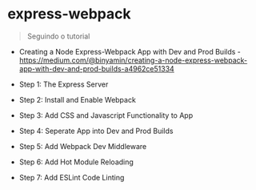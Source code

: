 # express-webpack

> Seguindo o tutorial

- Creating a Node Express-Webpack App with Dev and Prod Builds - https://medium.com/@binyamin/creating-a-node-express-webpack-app-with-dev-and-prod-builds-a4962ce51334

- Step 1: The Express Server
- Step 2: Install and Enable Webpack
- Step 3: Add CSS and Javascript Functionality to App
- Step 4: Seperate App into Dev and Prod Builds
- Step 5: Add Webpack Dev Middleware
- Step 6: Add Hot Module Reloading
- Step 7: Add ESLint Code Linting